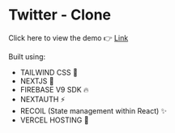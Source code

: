 # Twitter - Clone

Click here to view the demo 👉 [Link](https://twitter-clone-sasank-g.vercel.app/)

Built using:

* TAILWIND CSS 🎨
* NEXTJS 🎉
* FIREBASE V9 SDK 🔥
* NEXTAUTH ⚡
* RECOIL (State management within React) ✨
* VERCEL HOSTING 🚀
